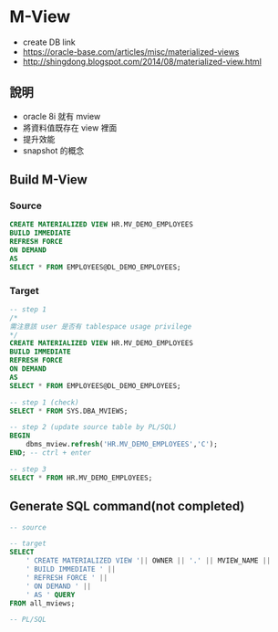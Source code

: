 # M-View
- create DB link
- https://oracle-base.com/articles/misc/materialized-views
- http://shingdong.blogspot.com/2014/08/materialized-view.html

## 說明
- oracle 8i 就有 mview
- 將資料值既存在 view 裡面
- 提升效能
- snapshot 的概念

## Build M-View
### Source
```sql
CREATE MATERIALIZED VIEW HR.MV_DEMO_EMPLOYEES
BUILD IMMEDIATE
REFRESH FORCE
ON DEMAND
AS
SELECT * FROM EMPLOYEES@DL_DEMO_EMPLOYEES;
```

### Target
```sql
-- step 1
/*
需注意該 user 是否有 tablespace usage privilege
*/
CREATE MATERIALIZED VIEW HR.MV_DEMO_EMPLOYEES
BUILD IMMEDIATE
REFRESH FORCE
ON DEMAND
AS
SELECT * FROM EMPLOYEES@DL_DEMO_EMPLOYEES;

-- step 1 (check)
SELECT * FROM SYS.DBA_MVIEWS;

-- step 2 (update source table by PL/SQL)
BEGIN
	dbms_mview.refresh('HR.MV_DEMO_EMPLOYEES','C');
END; -- ctrl + enter

-- step 3
SELECT * FROM HR.MV_DEMO_EMPLOYEES;
```

## Generate SQL command(not completed)
```sql
-- source

-- target
SELECT
	' CREATE MATERIALIZED VIEW '|| OWNER || '.' || MVIEW_NAME ||
	' BUILD IMMEDIATE ' ||
	' REFRESH FORCE ' ||
	' ON DEMAND ' ||
	' AS ' QUERY
FROM all_mviews;

-- PL/SQL
```
